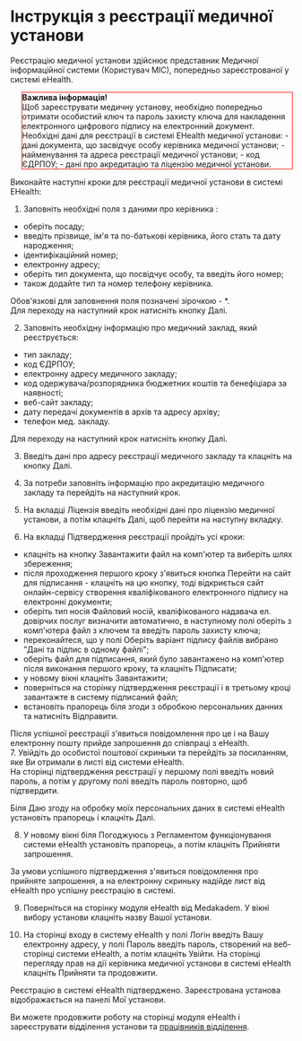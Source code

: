 # Інструкція з реєстрації медичної установи

Реєстрацію медичної установи здійснює представник Медичної інформаційної системи (Користувач МІС), попередньо зареєстрованої у системі eHealth.     

<div style="border: 1px solid red; margin-left: 20px">
<b>Важлива інформація!</b>   

<div>Щоб зареєструвати медичну установу, необхідно попередньо отримати особистий ключ та пароль захисту ключа для накладення електронного цифрового підпису на електронний документ.   
Необхідні дані для реєстрації в системі EHealth медичної установи:   
- дані документа, що засвідчує особу керівника медичної установи;
- найменування та адреса реєстрації медичної установи;
- код ЄДРПОУ;
- дані про акредитацію та ліцензію медичної установи.</div></div>    

Виконайте наступні кроки для реєстрації медичної установи в системі EHealth:   

1. Заповніть необхідні поля з даними про керівника :
- оберіть посаду; 
- введіть прізвище, ім'я та по-батькові керівника, його стать та дату народження; 
- ідентифікаційний номер;
- електронну адресу;
- оберіть тип документа, що посвідчує особу, та введіть його номер;
- також додайте тип та номер телефону керівника.   

Обов'язкові для заповнення поля позначені зірочкою - *.   
Для переходу на наступний крок натисніть кнопку Далі.

2. Заповніть необхідну інформацію про медичний заклад, який реєструється:
- тип закладу;
- код ЄДРПОУ;
- електронну адресу медичного закладу;
- код одержувача/розпорядника бюджетних коштів та бенефіціара за наявності;
- веб-сайт закладу;
- дату передачі документів в архів та адресу архіву;
- телефон мед. закладу.   

Для переходу на наступний крок натисніть кнопку Далі.

3. Введіть дані про адресу реєстрації медичного закладу та клацніть на кнопку Далі.

4. За потреби заповніть інформацію про акредитацію медичного закладу та перейдіть на наступний крок.

5. На вкладці Ліцензія введіть необхідні дані про ліцензію медичної установи, а потім клацніть Далі, щоб перейти на наступну вкладку.

6. На вкладці Підтвердження реєстрації пройдіть усі кроки:
- клацніть на кнопку Завантажити файл на комп'ютер та виберіть шлях збереження;
- після проходження першого кроку з'явиться кнопка Перейти на сайт для підписання - клацніть на цю кнопку, тоді відкриється сайт онлайн-сервісу створення кваліфікованого електронного підпису на електронні документи;
- оберіть тип носія Файловий носій, кваліфікованого надавача ел. довірчих послуг визначити автоматично, в наступному полі оберіть з комп'ютера файл з ключем та введіть пароль захисту ключа;
- переконайтеся, що у полі Оберіть варіант підпису файлів вибрано "Дані та підпис в одному файлі";
- оберіть файл для підписання, який було завантажено на комп'ютер після виконання першого кроку, та клацніть Підписати;
- у новому вікні клацніть Завантажити;
- поверніться на сторінку підтвердження реєстрації і в третьому кроці завантажте в систему підписаний файл;
- встановіть прапорець біля згоди з обробкою персональних данних та натисніть Відправити.   

Після успішної реєстрації з'явиться повідомлення про це і на Вашу електронну пошту прийде запрошення до співпраці з eHealth.   
7. Увійдіть до особистої поштової скриньки та перейдіть за посиланням, яке Ви отримали в листі від системи eHealth.   
На сторінці підтвердження реєстрації у першому полі введіть новий пароль, а потім у другому полі введіть пароль повторно, щоб підтвердити.

Біля Даю згоду на обробку моїх персональних даних в системі eHealth установіть прапорець і клацніть Далі.

8. У новому вікні біля Погоджуюсь з Регламентом функціонування системи eHealth установіть прапорець, а потім клацніть Прийняти запрошення.

За умови успішного підтвердження з'явиться повідомлення про прийняте запрошення, а на електронну скриньку надійде лист від eHealth про успішну реєстрацію в системі.

9. Поверніться на сторінку модуля eHealth від Medakadem. У вікні вибору установи клацніть назву Вашої установи.

10. На сторінці входу в систему eHealth у полі Логін введіть Вашу електронну адресу, у полі Пароль введіть пароль, створений на веб-сторінці системи eHealth, а потім клацніть Увійти. На сторінці перегляду прав на дії керівника медичної установи в системі eHealth клацніть Прийняти та продовжити.

Реєстрацію в системі eHealth підтверджено. Зареєстрована установа відображається на панелі Мої установи.

Ви можете продовжити роботу на сторінці модуля eHealth і зареєструвати відділення установи та <a href="./createEmployee">працівників відділення</a>.
